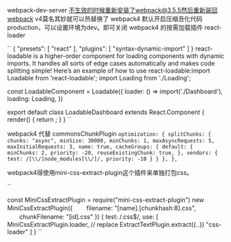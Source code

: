 webpack-dev-server 不生效的时候重新安装了webpack@3.5.5然后重新装回webpack v4莫名其妙就可以热替换了
webpack4 默认开启压缩丑化代码production，可以设置环境为dev。即可关闭
webpack4 的按需加载插件 react-loader

``
{
  "presets": [
    "react"
  ],
  "plugins": [
    "syntax-dynamic-import"
  ]
}
react-loadable is a higher-order component for loading components with dynamic imports. It handles all sorts of edge cases automatically and makes code splitting simple! Here’s an example of how to use react-loadable:import Loadable from 'react-loadable';
import Loading from './Loading';

const LoadableComponent = Loadable({
  loader: () => import('./Dashboard'),
  loading: Loading,
})

export default class LoadableDashboard extends React.Component {
  render() {
    return <LoadableComponent />;
  }
}
``

webpack4 代替 commonsChunkPlugin
``
optimization: {
		splitChunks: {
			chunks: "async",
			minSize: 30000,
			minChunks: 1,
			maxAsyncRequests: 5,
			maxInitialRequests: 3,
			name: true,
			cacheGroups: {
					default: {
							minChunks: 2,
							priority: -20,
							reuseExistingChunk: true,
					},
					vendors: {
							test: /[\\/]node_modules[\\/]/,
							priority: -10
					}
			}
		},
	},
  ``

webpack4得使用mini-css-extract-plugin这个插件来单独打包css。

``

const MiniCssExtractPlugin = require("mini-css-extract-plugin") 
new MiniCssExtractPlugin({
　　filename: "[name].[chunkhash:8].css",
　　chunkFilename: "[id].css"
})
{
  test: /\.css$/,
  use: [
    MiniCssExtractPlugin.loader,  // replace ExtractTextPlugin.extract({..})
    "css-loader"
  ]
}
``

